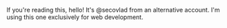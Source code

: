 If you're reading this, hello! It's @secovlad from an alternative account.
I'm using this one exclusively for web development. 

